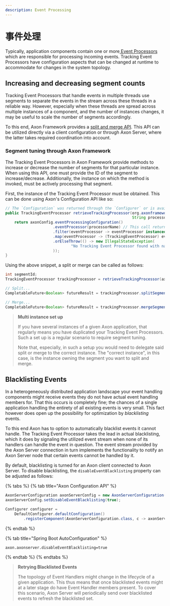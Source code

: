 ```yaml
---
description: Event Processing
---
```


# 事件处理

Typically, application components contain one or more[ Event Processors](../events/event-processors/) which are responsible for processing incoming events. Tracking Event Processors have configuration aspects that can be changed at runtime to accommodate for changes in the system topology.

## Increasing and decreasing segment counts <a href="#increasing-and-decreasing-segment-counts" id="increasing-and-decreasing-segment-counts"></a>

Tracking Event Processors that handle events in multiple threads use segments to separate the events in the stream across these threads in a reliable way. However, especially when these threads are spread across multiple instances of a component, and the number of instances changes, it may be useful to scale the number of segments accordingly.

To this end, Axon Framework provides a [split and merge API](../events/event-processors/streaming.md#splitting-and-merging-segments). This API can be utilized directly via a client configuration or through Axon Server, where the latter takes required coordination into account.

### Segment tuning through Axon Framework <a href="#segment-tuning-through-axon-framework" id="segment-tuning-through-axon-framework"></a>

The Tracking Event Processors in Axon Framework provide methods to increase or decrease the number of segments for that particular instance. When using this API, one must provide the ID of the segment to increase/decrease. Additionally, the instance on which the method is invoked, must be actively processing that segment.

First, the instance of the Tracking Event Processor must be obtained. This can be done using Axon's Configuration API like so:

```java
// The `Configuration` was returned through the `Configurer` or is available as a bean in the Spring Application Context
public TrackingEventProcessor retrieveTrackingProcessor(org.axonframework.config.Configuration axonConfig,
                                                        String processorName) {
    return axonConfig.eventProcessingConfiguration()
                     .eventProcessor(processorName) // This call returns an Optional
                     .filter(eventProcessor -> eventProcessor instanceof TrackingEventProcessor)
                     .map(eventProcessor -> (TrackingEventProcessor) eventProcessor)
                     .orElseThrow(() -> new IllegalStateException(
                             "No Tracking Event Processor found with name " + processorName
                     ));
}
```

Using the above snippet, a split or merge can be called as follows:

```java
int segmentId;
TrackingEventProcessor trackingProcessor = retrieveTrackingProcessor(axonConfig, processorName);

// Split...
CompletableFuture<Boolean> futureResult = trackingProcessor.splitSegment(segmentId);

// Merge...
CompletableFuture<Boolean> futureResult = trackingProcessor.mergeSegment(segmentId);
```

> **Multi instance set up**
>
> If you have several instances of a given Axon application, that regularly means you have duplicated your Tracking Event Processors. Such a set up is a regular scenario to require segment tuning.
>
> Note that, especially, in such a setup you would need to delegate said split or merge to the correct instance. The "correct instance", in this case, is the instance owning the segment you want to split and merge.

## Blacklisting Events <a href="#blacklisting-events" id="blacklisting-events"></a>

In a heterogeneously distributed application landscape your event handling components might receive events they do not have actual event handling members for. That this occurs is completely fine; the chances of a single application handling the entirety of all existing events is very small. This fact however does open up the possibility for optimization by _blacklisting_ events.‌

To this end Axon has to option to automatically blacklist events it cannot handle. The Tracking Event Processor takes the lead in actual blacklisting, which it does by signaling the utilized event stream when none of its handlers can handle the event in question. The event stream provided by the Axon Server connection in turn implements the functionality to notify an Axon Server node that certain events cannot be handled by it.‌

By default, blacklisting is turned for an Axon client connected to Axon Server. To disable blacklisting, the `disableEventBlacklisting` property can be adjusted as follows:

{% tabs %}
{% tab title="Axon Configuration API" %}
```java
AxonServerConfiguration axonServerConfig = new AxonServerConfiguration();
axonServerConfig.setDisableEventBlacklisting(true);

Configurer configurer = 
    DefaultConfigurer.defaultConfiguration()
        .registerComponent(AxonServerConfiguration.class, c -> axonServerConfig);
```
{% endtab %}

{% tab title="Spring Boot AutoConfiguration" %}
```
axon.axonserver.disableEventBlacklisting=true
```
{% endtab %}
{% endtabs %}

> **Retrying Blacklisted Events**
>
> The topology of Event Handlers might change in the lifecycle of a given application. This thus means that once blacklisted events might at a later stage do have Event Handler members present. To cover this scenario, Axon Server will periodically send over blacklisted events to refresh the blacklisted set.
